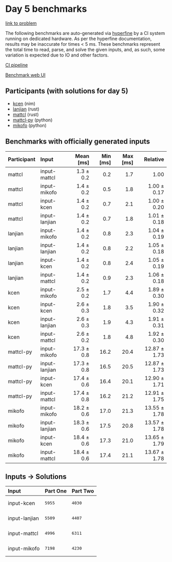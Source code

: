 # Day 5 benchmarks

[link to problem](https://adventofcode.com/2024/day/5)

The following benchmarks are auto-generated via
[hyperfine](https://github.com/sharkdp/hyperfine) by a CI system running on
dedicated hardware. As per the hyperfine documentation, results may be
inaccurate for times < 5 ms. These benchmarks represent the total time to read,
parse, and solve the given inputs, and, as such, some variation is expected due
to IO and other factors.

[CI pipeline](http://ci.papercode.net:8080/teams/main/pipelines/aoc2024)

[Benchmark web UI](https://aoc.ancalagon.black)


## Participants (with solutions for day 5)

- [kcen](https://github.com/kcen/aoc2024) (nim)
- [lanjian](https://github.com/lanjian/aoc-2024) (rust)
- [mattcl](https://github.com/mattcl/aoc2024) (rust)
- [mattcl-py](https://github.com/mattcl/aoc2024-py) (python)
- [mikofo](https://github.com/mikofo/aoc2024) (python)


## Benchmarks with officially generated inputs

| Participant | Input | Mean [ms] | Min [ms] | Max [ms] | Relative |
|:---|:---|---:|---:|---:|---:|
| mattcl | input-mattcl | 1.3 ± 0.2 | 0.2 | 1.7 | 1.00 |
| mattcl | input-mikofo | 1.4 ± 0.2 | 0.5 | 1.8 | 1.00 ± 0.17 |
| mattcl | input-kcen | 1.4 ± 0.2 | 0.7 | 2.1 | 1.00 ± 0.20 |
| mattcl | input-lanjian | 1.4 ± 0.2 | 0.7 | 1.8 | 1.01 ± 0.18 |
| lanjian | input-mikofo | 1.4 ± 0.2 | 0.8 | 2.3 | 1.04 ± 0.19 |
| lanjian | input-lanjian | 1.4 ± 0.2 | 0.8 | 2.2 | 1.05 ± 0.18 |
| lanjian | input-kcen | 1.4 ± 0.2 | 0.8 | 2.4 | 1.05 ± 0.19 |
| lanjian | input-mattcl | 1.4 ± 0.2 | 0.9 | 2.3 | 1.06 ± 0.18 |
| kcen | input-mikofo | 2.5 ± 0.2 | 1.7 | 4.4 | 1.89 ± 0.30 |
| kcen | input-kcen | 2.6 ± 0.3 | 1.8 | 3.5 | 1.90 ± 0.32 |
| kcen | input-lanjian | 2.6 ± 0.3 | 1.9 | 4.3 | 1.91 ± 0.31 |
| kcen | input-mattcl | 2.6 ± 0.2 | 1.8 | 4.8 | 1.92 ± 0.30 |
| mattcl-py | input-mikofo | 17.3 ± 0.8 | 16.2 | 20.4 | 12.87 ± 1.73 |
| mattcl-py | input-lanjian | 17.3 ± 0.8 | 16.5 | 20.5 | 12.87 ± 1.73 |
| mattcl-py | input-kcen | 17.4 ± 0.6 | 16.4 | 20.1 | 12.90 ± 1.71 |
| mattcl-py | input-mattcl | 17.4 ± 0.8 | 16.2 | 21.2 | 12.91 ± 1.75 |
| mikofo | input-mikofo | 18.2 ± 0.6 | 17.0 | 21.3 | 13.55 ± 1.78 |
| mikofo | input-lanjian | 18.3 ± 0.6 | 17.5 | 20.8 | 13.57 ± 1.78 |
| mikofo | input-kcen | 18.4 ± 0.6 | 17.3 | 21.0 | 13.65 ± 1.79 |
| mikofo | input-mattcl | 18.4 ± 0.6 | 17.4 | 21.1 | 13.67 ± 1.78 |


## Inputs -> Solutions

| Input | Part One | Part Two |
|:---|:---|:---|
|input-kcen|<pre>5955</pre>|<pre>4030</pre>|
|input-lanjian|<pre>5509</pre>|<pre>4407</pre>|
|input-mattcl|<pre>4996</pre>|<pre>6311</pre>|
|input-mikofo|<pre>7198</pre>|<pre>4230</pre>|